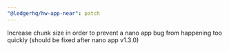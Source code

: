 ```yaml
---
"@ledgerhq/hw-app-near": patch
---
```


Increase chunk size in order to prevent a nano app bug from happening too quickly (should be fixed after nano app v1.3.0)
